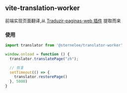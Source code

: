 ## vite-translation-worker

前端实现页面翻译,从 [Traduzir-paginas-web 插件](https://gitee.com/sternelee/Traduzir-paginas-web) 提取而来


### 使用

```javascript
import translator from '@sternelee/translator-worker'

window.onload = function () {
  translator.translatePage("zh");

  // 恢复
  setTimeout(() => {
    translator.restorePage()
  }, 5000)
}
```
